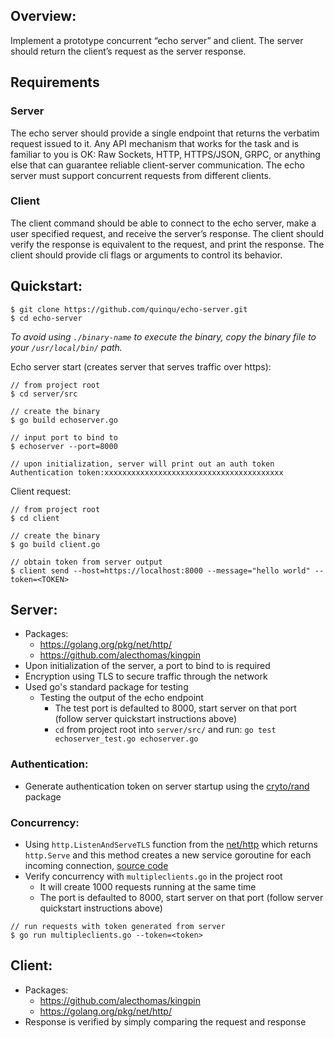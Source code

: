 ## Overview: 

Implement a prototype concurrent “echo server” and client. The server should return the client’s request as the server response.

## Requirements

### Server
The echo server should provide a single endpoint that returns the verbatim request issued to it. Any API mechanism that works for the task and is familiar to you is OK: Raw Sockets, HTTP, HTTPS/JSON, GRPC, or anything else that can guarantee reliable client-server communication.
The echo server must support concurrent requests from different clients.

### Client
The client command should be able to connect to the echo server, make a user specified request, and receive the server’s response.
The client should verify the response is equivalent to the request, and print the response.
The client should provide cli flags or arguments to control its behavior.

## Quickstart: 

```
$ git clone https://github.com/quinqu/echo-server.git 
$ cd echo-server 
```

*To avoid using `./binary-name` to execute the binary, copy the binary file to your `/usr/local/bin/` path.*

Echo server start (creates server that serves traffic over https):
  
```
// from project root
$ cd server/src

// create the binary
$ go build echoserver.go 

// input port to bind to
$ echoserver --port=8000

// upon initialization, server will print out an auth token
Authentication token:xxxxxxxxxxxxxxxxxxxxxxxxxxxxxxxxxxxxxxxx
```

Client request: 

```
// from project root
$ cd client 

// create the binary
$ go build client.go 

// obtain token from server output
$ client send --host=https://localhost:8000 --message="hello world" --token=<TOKEN>
```

## Server:
- Packages:
    - https://golang.org/pkg/net/http/ 
    - https://github.com/alecthomas/kingpin
- Upon initialization of the server, a port to bind to is required 
- Encryption using TLS to secure traffic through the network 
- Used go's standard package for testing 
    - Testing the output of the echo endpoint
        - The test port is defaulted to 8000, start server on that port (follow server quickstart instructions above)
        - `cd` from project root into `server/src/` and run:  `go test echoserver_test.go echoserver.go`
### Authentication: 
- Generate authentication token on server startup using the [cryto/rand](https://golang.org/pkg/crypto/rand/) package 

### Concurrency: 
- Using `http.ListenAndServeTLS` function from the [net/http](https://golang.org/pkg/net/http/) which returns `http.Serve` and this method creates a new service goroutine for each incoming connection, [source code](https://golang.org/src/net/http/server.go)
- Verify concurrency with `multipleclients.go` in the project root 
    - It will create 1000 requests running at the same time 
    - The port is defaulted to 8000, start server on that port (follow server quickstart instructions above)

```
// run requests with token generated from server 
$ go run multipleclients.go --token=<token>
```




## Client: 
- Packages: 
    - https://github.com/alecthomas/kingpin     
    - https://golang.org/pkg/net/http/ 
- Response is verified by simply  comparing the request and response 



